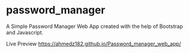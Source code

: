 # password_manager
A Simple Password Manager Web App created with the help of Bootstrap and Javascript.

Live Preview https://ahmedz182.github.io/Password_manager_web_app/
